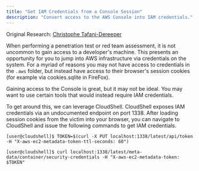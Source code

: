 ```yaml
---
title: "Get IAM Credentials from a Console Session"
description: "Convert access to the AWS Console into IAM credentials."
---
```


Original Research: [Christophe Tafani-Dereeper](https://blog.christophetd.fr/retrieving-aws-security-credentials-from-the-aws-console/?utm_source=pocket_mylist)

When performing a penetration test or red team assessment, it is not uncommon to gain access to a developer's machine. This presents an opportunity for you to jump into AWS infrastructure via credentials on the system. For a myriad of reasons you may not have access to credentials in the `.aws` folder, but instead have access to their browser's session cookies (for example via cookies.sqlite in FireFox).

Gaining access to the Console is great, but it may not be ideal. You may want to use certain tools that would instead require IAM credentials.

To get around this, we can leverage CloudShell. CloudShell exposes IAM credentials via an undocumented endpoint on port 1338. After loading session cookies from the victim into your browser, you can navigate to CloudShell and issue the following commands to get IAM credentials.

```
[user@cloudshell]$ TOKEN=$(curl -X PUT localhost:1338/latest/api/token -H "X-aws-ec2-metadata-token-ttl-seconds: 60")

[user@cloudshell]$ curl localhost:1338/latest/meta-data/container/security-credentials -H "X-aws-ec2-metadata-token: $TOKEN"
```
